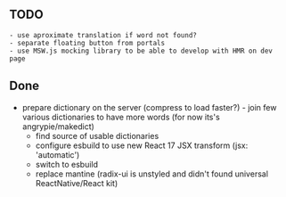 ## TODO
	- use aproximate translation if word not found?
	- separate floating button from portals
	- use MSW.js mocking library to be able to develop with HMR on dev page

## Done
  - prepare dictionary on the server (compress to load faster?)
		- join few various dictionaries to have more words (for now its's angrypie/makedict)
	- find source of usable dictionaries
	- configure esbuild to use new React 17 JSX transform (jsx: 'automatic')
	- switch to esbuild
	- replace mantine (radix-ui is unstyled and didn't found universal ReactNative/React kit)

